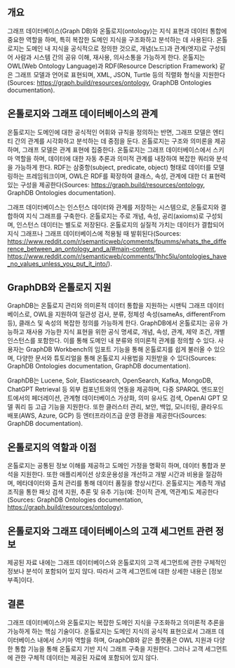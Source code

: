 ## 개요
그래프 데이터베이스(Graph DB)와 온톨로지(ontology)는 지식 표현과 데이터 통합에 중요한 역할을 하며, 특히 복잡한 도메인 지식을 구조화하고 분석하는 데 사용된다. 온톨로지는 도메인 내 지식을 공식적으로 정의한 것으로, 개념(노드)과 관계(엣지)로 구성되어 사람과 시스템 간의 공유 이해, 재사용, 의사소통을 가능하게 한다. 온톨지는 OWL(Web Ontology Language)과 RDF(Resource Description Framework) 같은 그래프 모델과 언어로 표현되며, XML, JSON, Turtle 등의 직렬화 형식을 지원한다(Sources: https://graph.build/resources/ontology, GraphDB Ontologies documentation).

## 온톨로지와 그래프 데이터베이스의 관계
온톨로지는 도메인에 대한 공식적인 어휘와 규칙을 정의하는 반면, 그래프 모델은 엔티티 간의 관계를 시각화하고 분석하는 데 중점을 둔다. 온톨로지는 구조와 의미론을 제공하며, 그래프 모델은 관계 표현에 집중한다. 온톨로지는 그래프 데이터베이스에서 스키마 역할을 하며, 데이터에 대한 자동 추론과 의미적 관계를 내장하여 복잡한 쿼리와 분석을 가능하게 한다. RDF는 삼중항(subject, predicate, object) 형태로 데이터를 모델링하는 프레임워크이며, OWL은 RDF를 확장하여 클래스, 속성, 관계에 대한 더 표현력 있는 구성을 제공한다(Sources: https://graph.build/resources/ontology, GraphDB Ontologies documentation).

그래프 데이터베이스는 인스턴스 데이터와 관계를 저장하는 시스템으로, 온톨로지와 결합하여 지식 그래프를 구축한다. 온톨로지는 주로 개념, 속성, 공리(axioms)로 구성되며, 인스턴스 데이터는 별도로 저장된다. 온톨로지의 실질적 가치는 데이터가 결합되어 지식 그래프나 그래프 데이터베이스에 적용될 때 발휘된다(Sources: https://www.reddit.com/r/semanticweb/comments/fpumms/whats_the_difference_between_an_ontology_and_a/#main-content, https://www.reddit.com/r/semanticweb/comments/1hhc5lu/ontologies_have_no_values_unless_you_put_it_into/).

## GraphDB와 온톨로지 지원
GraphDB는 온톨로지 관리와 의미론적 데이터 통합을 지원하는 시맨틱 그래프 데이터베이스로, OWL을 지원하여 일관성 검사, 분류, 정체성 속성(sameAs, differentFrom 등), 클래스 및 속성의 복잡한 정의를 가능하게 한다. GraphDB에서 온톨로지는 공유 가능하고 재사용 가능한 지식 표현을 위한 공식 명세로, 개념, 속성, 관계, 제약 조건, 개별 인스턴스를 포함한다. 이를 통해 도메인 내 분류와 의미론적 관계를 정의할 수 있다. 사용자는 GraphDB Workbench의 임포트 기능을 통해 온톨로지를 쉽게 불러올 수 있으며, 다양한 문서와 튜토리얼을 통해 온톨로지 사용법을 지원받을 수 있다(Sources: GraphDB Ontologies documentation, GraphDB documentation).

GraphDB는 Lucene, Solr, Elasticsearch, OpenSearch, Kafka, MongoDB, ChatGPT Retrieval 등 외부 컴포넌트와의 연동을 제공하며, 다중 SPARQL 엔드포인트에서의 페더레이션, 관계형 데이터베이스 가상화, 의미 유사도 검색, OpenAI GPT 모델 쿼리 등 고급 기능을 지원한다. 또한 클러스터 관리, 보안, 백업, 모니터링, 클라우드 배포(AWS, Azure, GCP) 등 엔터프라이즈급 운영 환경을 제공한다(Sources: GraphDB documentation).

## 온톨로지의 역할과 이점
온톨로지는 공통된 정보 이해를 제공하고 도메인 가정을 명확히 하며, 데이터 통합과 분석을 지원한다. 또한 애플리케이션 상호운용성을 개선하고 개발 시간과 비용을 절감하며, 메타데이터와 출처 관리를 통해 데이터 품질을 향상시킨다. 온톨로지는 계층적 개념 조직을 통한 패싯 검색 지원, 추론 및 유추 기능(예: 전이적 관계, 역관계)도 제공한다(Sources: GraphDB Ontologies documentation, https://graph.build/resources/ontology).

## 온톨로지와 그래프 데이터베이스의 고객 세그먼트 관련 정보
제공된 자료 내에는 그래프 데이터베이스와 온톨로지의 고객 세그먼트에 관한 구체적인 정보나 분석이 포함되어 있지 않다. 따라서 고객 세그먼트에 대한 상세한 내용은 [정보 부족]이다.

## 결론
그래프 데이터베이스와 온톨로지는 복잡한 도메인 지식을 구조화하고 의미론적 추론을 가능하게 하는 핵심 기술이다. 온톨로지는 도메인 지식의 공식적 표현으로서 그래프 데이터베이스 내에서 스키마 역할을 하며, GraphDB와 같은 플랫폼은 OWL 지원과 다양한 통합 기능을 통해 온톨로지 기반 지식 그래프 구축을 지원한다. 그러나 고객 세그먼트에 관한 구체적 데이터는 제공된 자료에 포함되어 있지 않다.